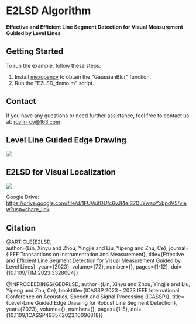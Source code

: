 # E2LSD Algorithm

**Effective and Efficient Line Segment Detection for Visual Measurement Guided by Level Lines**

## Getting Started

To run the example, follow these steps:

1. Install [mexopencv](https://kyamagu.github.io/mexopencv/) to obtain the "GaussianBlur" function.
2. Run the "E2LSD_demo.m" script.

## Contact

If you have any questions or need further assistance, feel free to contact us at: roylin_cv@163.com

## Level Line Guided Edge Drawing
[![](https://github.com/roylin1229/E2LSD/blob/main/level_line_guided_edge_drawing.gif)](https://drive.google.com/file/d/1cl5ByQVWHgpcfRRC5zCfc-aoAacj3-Y8/view?usp=share_link)  

## E2LSD for Visual Localization

[![](https://github.com/roylin1229/E2LSD/blob/main/loc_demo.gif)](https://drive.google.com/file/d/1FUVsifDUfc6vJI4eiS7DuYwaoYxbpdV5/view?usp=share_link)  

Google Drive: https://drive.google.com/file/d/1FUVsifDUfc6vJI4eiS7DuYwaoYxbpdV5/view?usp=share_link  

## Citation

@ARTICLE{E2LSD,  
  author={Lin, Xinyu and Zhou, Yingjie and Liu, Yipeng and Zhu, Ce},
  journal={IEEE Transactions on Instrumentation and Measurement}, 
  title={Effective and Efficient Line Segment Detection for Visual Measurement Guided by Level Lines}, 
  year={2023},
  volume={72},
  number={},
  pages={1-12},
  doi={10.1109/TIM.2023.3328094}}

@INPROCEEDINGS{GEDRLSD,
  author={Lin, Xinyu and Zhou, Yingjie and Liu, Yipeng and Zhu, Ce},
  booktitle={ICASSP 2023 - 2023 IEEE International Conference on Acoustics, Speech and Signal Processing (ICASSP)}, 
  title={Level-Line Guided Edge Drawing for Robust Line Segment Detection}, 
  year={2023},
  volume={},
  number={},
  pages={1-5},
  doi={10.1109/ICASSP49357.2023.10096818}}
